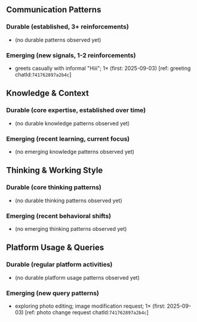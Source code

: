 ## Communication Patterns
### Durable (established, 3+ reinforcements)
- (no durable patterns observed yet)

### Emerging (new signals, 1-2 reinforcements)
- greets casually with informal "Hiii"; 1× (first: 2025-09-03) [ref: greeting chatId:`741762897a2b4c`]

## Knowledge & Context
### Durable (core expertise, established over time)
- (no durable knowledge patterns observed yet)

### Emerging (recent learning, current focus)
- (no emerging knowledge patterns observed yet)

## Thinking & Working Style
### Durable (core thinking patterns)
- (no durable thinking patterns observed yet)

### Emerging (recent behavioral shifts)
- (no emerging thinking patterns observed yet)

## Platform Usage & Queries
### Durable (regular platform activities)
- (no durable platform usage patterns observed yet)

### Emerging (new query patterns)
- exploring photo editing; image modification request; 1× (first: 2025-09-03) [ref: photo change request chatId:`741762897a2b4c`]